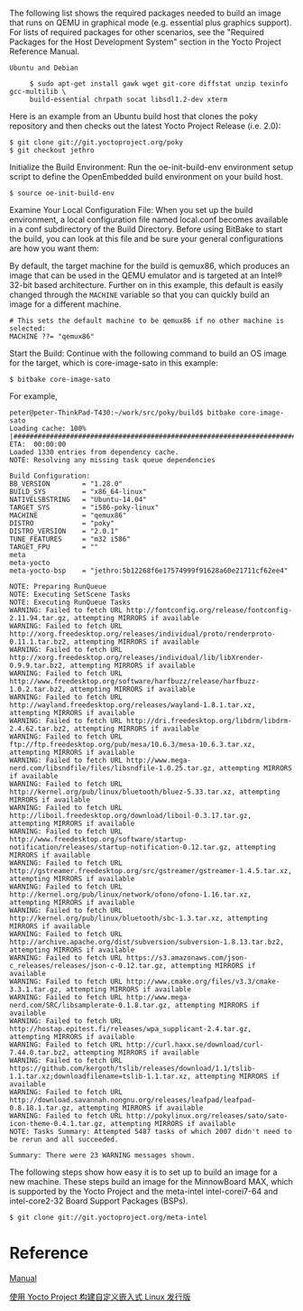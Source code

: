 The following list shows the required packages needed to build an image that runs on QEMU in graphical mode (e.g. essential plus graphics support). For lists of required packages for other scenarios, see the "Required Packages for the Host Development System" section in the Yocto Project Reference Manual.

	Ubuntu and Debian

		 $ sudo apt-get install gawk wget git-core diffstat unzip texinfo gcc-multilib \
		 build-essential chrpath socat libsdl1.2-dev xterm


Here is an example from an Ubuntu build host that clones the poky repository and then checks out the latest Yocto Project Release (i.e. 2.0):

	$ git clone git://git.yoctoproject.org/poky
	$ git checkout jethro


Initialize the Build Environment: Run the oe-init-build-env environment setup script to define the OpenEmbedded build environment on your build host.

	$ source oe-init-build-env

Examine Your Local Configuration File: When you set up the build environment, a local configuration file named local.conf becomes available in a conf subdirectory of the Build Directory. Before using BitBake to start the build, you can look at this file and be sure your general configurations are how you want them: 

By default, the target machine for the build is qemux86, which produces an image that can be used in the QEMU emulator and is targeted at an Intel® 32-bit based architecture. Further on in this example, this default is easily changed through the `MACHINE` variable so that you can quickly build an image for a different machine. 
                    

	# This sets the default machine to be qemux86 if no other machine is selected:
	MACHINE ??= "qemux86"


Start the Build: Continue with the following command to build an OS image for the target, which is core-image-sato in this example: 

	$ bitbake core-image-sato

For example, 

	peter@peter-ThinkPad-T430:~/work/src/poky/build$ bitbake core-image-sato
	Loading cache: 100% |##########################################################################################################| ETA:  00:00:00
	Loaded 1330 entries from dependency cache.
	NOTE: Resolving any missing task queue dependencies

	Build Configuration:
	BB_VERSION        = "1.28.0"
	BUILD_SYS         = "x86_64-linux"
	NATIVELSBSTRING   = "Ubuntu-14.04"
	TARGET_SYS        = "i586-poky-linux"
	MACHINE           = "qemux86"
	DISTRO            = "poky"
	DISTRO_VERSION    = "2.0.1"
	TUNE_FEATURES     = "m32 i586"
	TARGET_FPU        = ""
	meta              
	meta-yocto        
	meta-yocto-bsp    = "jethro:5b12268f6e17574999f91628a60e21711cf62ee4"

	NOTE: Preparing RunQueue
	NOTE: Executing SetScene Tasks
	NOTE: Executing RunQueue Tasks
	WARNING: Failed to fetch URL http://fontconfig.org/release/fontconfig-2.11.94.tar.gz, attempting MIRRORS if available
	WARNING: Failed to fetch URL http://xorg.freedesktop.org/releases/individual/proto/renderproto-0.11.1.tar.bz2, attempting MIRRORS if available
	WARNING: Failed to fetch URL http://xorg.freedesktop.org/releases/individual/lib/libXrender-0.9.9.tar.bz2, attempting MIRRORS if available
	WARNING: Failed to fetch URL http://www.freedesktop.org/software/harfbuzz/release/harfbuzz-1.0.2.tar.bz2, attempting MIRRORS if available
	WARNING: Failed to fetch URL http://wayland.freedesktop.org/releases/wayland-1.8.1.tar.xz, attempting MIRRORS if available
	WARNING: Failed to fetch URL http://dri.freedesktop.org/libdrm/libdrm-2.4.62.tar.bz2, attempting MIRRORS if available
	WARNING: Failed to fetch URL ftp://ftp.freedesktop.org/pub/mesa/10.6.3/mesa-10.6.3.tar.xz, attempting MIRRORS if available
	WARNING: Failed to fetch URL http://www.mega-nerd.com/libsndfile/files/libsndfile-1.0.25.tar.gz, attempting MIRRORS if available
	WARNING: Failed to fetch URL http://kernel.org/pub/linux/bluetooth/bluez-5.33.tar.xz, attempting MIRRORS if available
	WARNING: Failed to fetch URL http://liboil.freedesktop.org/download/liboil-0.3.17.tar.gz, attempting MIRRORS if available
	WARNING: Failed to fetch URL http://www.freedesktop.org/software/startup-notification/releases/startup-notification-0.12.tar.gz, attempting MIRRORS if available
	WARNING: Failed to fetch URL http://gstreamer.freedesktop.org/src/gstreamer/gstreamer-1.4.5.tar.xz, attempting MIRRORS if available
	WARNING: Failed to fetch URL http://kernel.org/pub/linux/network/ofono/ofono-1.16.tar.xz, attempting MIRRORS if available
	WARNING: Failed to fetch URL http://kernel.org/pub/linux/bluetooth/sbc-1.3.tar.xz, attempting MIRRORS if available
	WARNING: Failed to fetch URL http://archive.apache.org/dist/subversion/subversion-1.8.13.tar.bz2, attempting MIRRORS if available
	WARNING: Failed to fetch URL https://s3.amazonaws.com/json-c_releases/releases/json-c-0.12.tar.gz, attempting MIRRORS if available
	WARNING: Failed to fetch URL http://www.cmake.org/files/v3.3/cmake-3.3.1.tar.gz, attempting MIRRORS if available
	WARNING: Failed to fetch URL http://www.mega-nerd.com/SRC/libsamplerate-0.1.8.tar.gz, attempting MIRRORS if available
	WARNING: Failed to fetch URL http://hostap.epitest.fi/releases/wpa_supplicant-2.4.tar.gz, attempting MIRRORS if available
	WARNING: Failed to fetch URL http://curl.haxx.se/download/curl-7.44.0.tar.bz2, attempting MIRRORS if available
	WARNING: Failed to fetch URL https://github.com/kergoth/tslib/releases/download/1.1/tslib-1.1.tar.xz;downloadfilename=tslib-1.1.tar.xz, attempting MIRRORS if available
	WARNING: Failed to fetch URL http://download.savannah.nongnu.org/releases/leafpad/leafpad-0.8.18.1.tar.gz, attempting MIRRORS if available
	WARNING: Failed to fetch URL http://pokylinux.org/releases/sato/sato-icon-theme-0.4.1.tar.gz, attempting MIRRORS if available
	NOTE: Tasks Summary: Attempted 5487 tasks of which 2007 didn't need to be rerun and all succeeded.

	Summary: There were 23 WARNING messages shown.



The following steps show how easy it is to set up to build an image for a new machine. These steps build an image for the MinnowBoard MAX, which is supported by the Yocto Project and the meta-intel intel-corei7-64 and intel-core2-32 Board Support Packages (BSPs). 


	$ git clone git://git.yoctoproject.org/meta-intel




# Reference
[Manual](http://www.yoctoproject.org/docs/2.0/mega-manual/mega-manual.html)

[使用 Yocto Project 构建自定义嵌入式 Linux 发行版](http://blog.csdn.net/arnoldlu/article/details/20363243)




